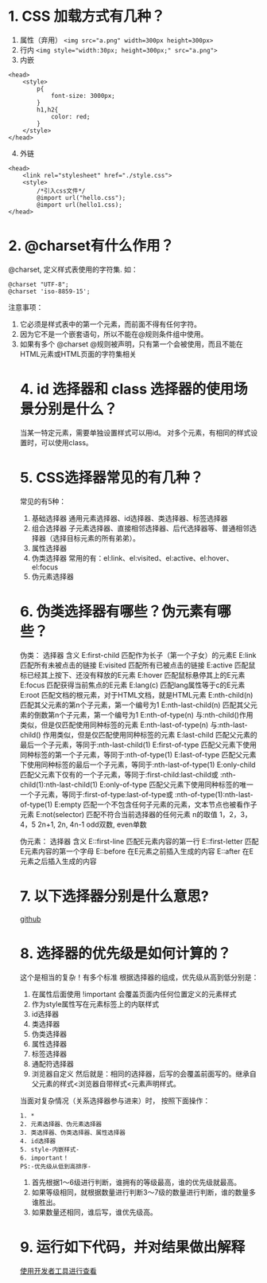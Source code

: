 # 1. CSS 加载方式有几种？
1. 属性（弃用）
`<img src="a.png" width=300px height=300px>`
2. 行内
`<img style="width:30px; height=300px;" src="a.png">`
3. 内嵌

```
<head>
    <style>
        p{
            font-size: 3000px;
        }
        h1,h2{
            color: red;
        }
    </style>
</head>
```
4. 外链

```
<head>
    <link rel="stylesheet" href="./style.css">
    <style>
        /*引入css文件*/
        @import url("hello.css");
        @import url(hello1.css);
</head>
```

# 2. @charset有什么作用？
@charset, 定义样式表使用的字符集.
如：

```
@charset "UTF-8"; 
@charset 'iso-8859-15';
```
注意事项：
1. 它必须是样式表中的第一个元素，而前面不得有任何字符。
2. 因为它不是一个嵌套语句，所以不能在@规则条件组中使用。
3. 如果有多个 @charset @规则被声明，只有第一个会被使用，而且不能在HTML元素或HTML页面的字符集相关 <style> 元素内的样式属性内使用。
@charset在某些 CSS 属性中使用非 ASCII 字符时非常有用，例如 content(伪元素)。
# 3. @import有什么作用？如何使用？
答：引入外部样式表。
<style>
@import url("index.css");
@import url('index.css');
@import url(index.css);
@import 'custom.css';
@import "common.css";
@import url('landscape.css') screen and (orientation:landscape);
</style>
# 4. id 选择器和 class 选择器的使用场景分别是什么？
当某一特定元素，需要单独设置样式可以用id。
对多个元素，有相同的样式设置时，可以使用class。
# 5. CSS选择器常见的有几种？
常见的有5种：
1. 基础选择器
   通用元素选择器、id选择器、类选择器、标签选择器
2. 组合选择器
    子元素选择器、直接相邻选择器、后代选择器等、普通相邻选择器（选择目标元素的所有弟弟）。
3. 属性选择器
4. 伪类选择器
    常用的有：el:link、el:visited、el:active、el:hover、el:focus
5. 伪元素选择器
# 6. 伪类选择器有哪些？伪元素有哪些？
伪类：
    选择器	            含义
E:first-child	匹配作为长子（第一个子女）的元素E
E:link	      匹配所有未被点击的链接
E:visited	   匹配所有已被点击的链接
E:active	      匹配鼠标已经其上按下、还没有释放的E元素
E:hover	      匹配鼠标悬停其上的E元素
E:focus	      匹配获得当前焦点的E元素
E:lang(c)	   匹配lang属性等于c的E元素
E:root	      匹配文档的根元素，对于HTML文档，就是HTML元素
E:nth-child(n)      	匹配其父元素的第n个子元素，第一个编号为1
E:nth-last-child(n)	   匹配其父元素的倒数第n个子元素，第一个编号为1
E:nth-of-type(n)	      与:nth-child()作用类似，但是仅匹配使用同种标签的元素
E:nth-last-of-type(n)	与:nth-last-child() 作用类似，但是仅匹配使用同种标签的元素
E:last-child	         匹配父元素的最后一个子元素，等同于:nth-last-child(1)
E:first-of-type	    匹配父元素下使用同种标签的第一个子元素，等同于:nth-of-type(1)
E:last-of-type  	    匹配父元素下使用同种标签的最后一个子元素，等同于:nth-last-of-type(1)
E:only-child	       匹配父元素下仅有的一个子元素，等同于:first-child:last-child或 :nth-child(1):nth-last-child(1)
E:only-of-type	       匹配父元素下使用同种标签的唯一一个子元素，等同于:first-of-type:last-of-type或 :nth-of-type(1):nth-last-of-type(1)
E:empty	             匹配一个不包含任何子元素的元素，文本节点也被看作子元素
E:not(selector)	     匹配不符合当前选择器的任何元素
                        n的取值
                        1，2，3，4，5
                        2n+1, 2n, 4n-1
                        odd双数, even单数

伪元素：
    选择器	        含义
E::first-line	   匹配E元素内容的第一行
E::first-letter	匹配E元素内容的第一个字母
E::before	      在E元素之前插入生成的内容
E::after	         在E元素之后插入生成的内容

# 7. 以下选择器分别是什么意思?
[github](https://github.com/ComicParty/resume/blob/master/projects/U6/exercise7%E5%AF%B9%E4%B8%8B%E5%88%97CSS%E9%80%89%E6%8B%A9%E5%99%A8%E8%BF%9B%E8%A1%8C%E8%A7%A3%E9%87%8A.css)
# 8. 选择器的优先级是如何计算的？
这个是相当的复杂！有多个标准
根据选择器的组成，优先级从高到低分别是：
1. 在属性后面使用 !important 会覆盖页面内任何位置定义的元素样式
2. 作为style属性写在元素标签上的内联样式
3. id选择器
4. 类选择器
5. 伪类选择器
6. 属性选择器
7. 标签选择器
8. 通配符选择器
9. 浏览器自定义
然后就是：相同的选择器，后写的会覆盖前面写的。继承自父元素的样式<浏览器自带样式<元素声明样式。

当面对复杂情况（关系选择器参与进来）时， 按照下面操作：
```
1. * 
2. 元素选择器、伪元素选择器 
3. 类选择器、伪类选择器、属性选择器 
4. id选择器 
5. style-内嵌样式-
6. important！
PS:-优先级从低到高排序-
```
1. 首先根据1～6级进行判断，谁拥有的等级最高，谁的优先级就最高。
2. 如果等级相同，就根据数量进行判断3～7级的数量进行判断，谁的数量多谁胜出。
3. 如果数量还相同，谁后写，谁优先级高。
# 9. 运行如下代码，并对结果做出解释
[使用开发者工具进行查看](https://comicparty.github.io/resume/projects/U6/exercise9.html)


